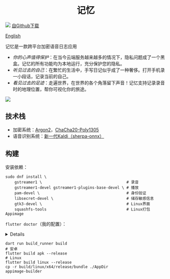 <div align="center">
    <h1>记忆</h1>
</div>

![](https://f-droid.org/badge/get-it-on-zh-cn.svg)
[自Github下载](https://github.com/xiaoshihou514/jiyi/releases/latest)

[English](./README-en.md)

记忆是一款跨平台加密语音日志应用

- _你的心声值得保护_：在当今云端服务越来越多的情况下，隐私问题成了一个黑盒。记忆的所有功能均为本地运行，充分保护您的隐私。
- _听见过去的自己_：在繁忙的生活中，手写日记似乎成了一种奢侈。打开手机录一小段话，记录当前的自己。
- _看见过去的足迹_：走遍世界，在世界的各个角落留下声音！记忆支持记录录音时的地理位置，帮你可视化你的旅途。

![](https://github.com/user-attachments/assets/0943329e-faa0-4786-9a47-cce64bd72ede)

## 技术栈

- 加密系统：[Argon2](https://en.wikipedia.org/wiki/Argon2)，[ChaCha20-Poly1305](https://en.wikipedia.org/wiki/ChaCha20-Poly1305)
- 语音识别系统：[新一代Kaldi（sherpa-onnx）](https://github.com/k2-fsa/sherpa-onnx)

## 构建

安装依赖：

```shell
sudo dnf install \
    gstreamer1 \                                     # 录音
    gstreamer1-devel gstreamer1-plugins-base-devel \ # 播放
    pam-devel \                                      # 身份验证
    libsecret-devel \                                # 储存敏感信息
    gtk3-devel \                                     # Linux界面
    squashfs-tools                                   # Linux打包Appimage
```

`flutter doctor`（我的配置）：

<details>
[✓] Flutter (Channel stable, 3.32.1, on Fedora Linux 41 (Workstation Edition) 6.14.5-200.fc41.x86_64, locale zh_CN.UTF-8) [122ms]
    • Flutter version 3.32.1 on channel stable at /home/xiaoshihou/Applications/flutter
    • Upstream repository https://github.com/flutter/flutter.git
    • Framework revision b25305a883 (2 周前), 2025-05-29 10:40:06 -0700
    • Engine revision 1425e5e9ec
    • Dart version 3.8.1
    • DevTools version 2.45.1

[✓] Android toolchain - develop for Android devices (Android SDK version 35.0.0) [1,595ms]
• Android SDK at /home/xiaoshihou/Applications/android_sdk/
• Platform android-35, build-tools 35.0.0
• Java binary at: /home/xiaoshihou/Applications/android-studio/jbr/bin/java
This is the JDK bundled with the latest Android Studio installation on this machine.
To manually set the JDK path, use: `flutter config --jdk-dir="path/to/jdk"`.
• Java version OpenJDK Runtime Environment (build 21.0.4+-12422083-b607.1)
• All Android licenses accepted.

[✓] Linux toolchain - develop for Linux desktop [907ms]
• clang version 19.1.7 (Fedora 19.1.7-3.fc41)
• cmake version 3.30.8
• ninja version 1.12.1
• pkg-config version 2.3.0
• OpenGL core version: 4.6 (Core Profile) Mesa 25.0.4
• OpenGL core shading language version: 4.60
• OpenGL ES version: OpenGL ES 3.2 Mesa 25.0.4
• OpenGL ES shading language version: OpenGL ES GLSL ES 3.20
• GL_EXT_framebuffer_blit: yes
• GL_EXT_texture_format_BGRA8888: yes

</details>

```shell
dart run build_runner build
# 安卓
flutter build apk --release
# Linux
flutter build linux --release
cp -r build/linux/x64/release/bundle ./AppDir
appimage-builder
```
